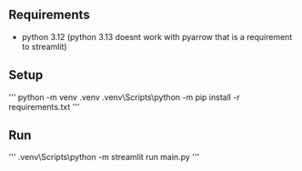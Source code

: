 ## Requirements
- python 3.12 (python 3.13 doesnt work with pyarrow that is a requirement to streamlit)

## Setup

''' 
python -m venv .venv
.venv\Scripts\python -m pip install -r requirements.txt
'''

## Run
'''
.venv\Scripts\python -m streamlit run main.py
'''